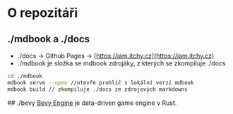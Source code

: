 # O repozitáři

## ./mdbook a ./docs
- ./docs -> Github Pages -> [https://iam.itchy.cz](https://iam.itchy.cz)
- ./mdbook je složka se mdbook zdrojáky, z kterých se zkompiluje ./docs
```bash
cd ./mdbook
mdbook serve --open //otevře prohlíč s lokální verzí mdbook
mdbook build // zkompiluje ./docs ze zdrojových markdowns
```
## ./bevy
[Bevy Engine](https://bevyengine.org/) je data-driven game engine v Rust.